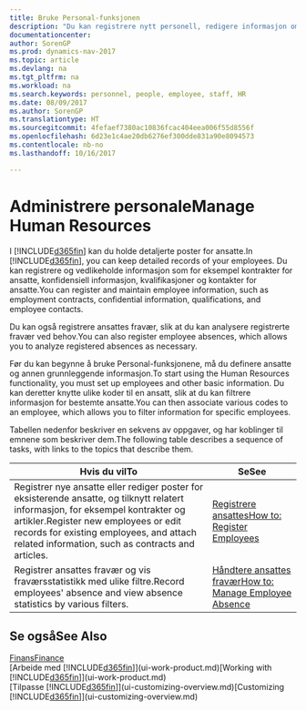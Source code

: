 ```yaml
---
title: Bruke Personal-funksjonen
description: "Du kan registrere nytt personell, redigere informasjon om eksisterende ansatte og registrere og analysere fravær."
documentationcenter: 
author: SorenGP
ms.prod: dynamics-nav-2017
ms.topic: article
ms.devlang: na
ms.tgt_pltfrm: na
ms.workload: na
ms.search.keywords: personnel, people, employee, staff, HR
ms.date: 08/09/2017
ms.author: SorenGP
ms.translationtype: HT
ms.sourcegitcommit: 4fefaef7380ac10836fcac404eea006f55d8556f
ms.openlocfilehash: 6d23e1c4ae20db6276ef300dde831a90e8094573
ms.contentlocale: nb-no
ms.lasthandoff: 10/16/2017

---
```

# <a name="manage-human-resources"></a><span data-ttu-id="65ad6-103">Administrere personale</span><span class="sxs-lookup"><span data-stu-id="65ad6-103">Manage Human Resources</span></span>
<span data-ttu-id="65ad6-104">I [!INCLUDE[d365fin](includes/d365fin_md.md)] kan du holde detaljerte poster for ansatte.</span><span class="sxs-lookup"><span data-stu-id="65ad6-104">In [!INCLUDE[d365fin](includes/d365fin_md.md)], you can keep detailed records of your employees.</span></span> <span data-ttu-id="65ad6-105">Du kan registrere og vedlikeholde informasjon som for eksempel kontrakter for ansatte, konfidensiell informasjon, kvalifikasjoner og kontakter for ansatte.</span><span class="sxs-lookup"><span data-stu-id="65ad6-105">You can register and maintain employee information, such as employment contracts, confidential information, qualifications, and employee contacts.</span></span>

<span data-ttu-id="65ad6-106">Du kan også registrere ansattes fravær, slik at du kan analysere registrerte fravær ved behov.</span><span class="sxs-lookup"><span data-stu-id="65ad6-106">You can also register employee absences, which allows you to analyze registered absences as necessary.</span></span>

<span data-ttu-id="65ad6-107">Før du kan begynne å bruke Personal-funksjonene, må du definere ansatte og annen grunnleggende informasjon.</span><span class="sxs-lookup"><span data-stu-id="65ad6-107">To start using the Human Resources functionality, you must set up employees and other basic information.</span></span> <span data-ttu-id="65ad6-108">Du kan deretter knytte ulike koder til en ansatt, slik at du kan filtrere informasjon for bestemte ansatte.</span><span class="sxs-lookup"><span data-stu-id="65ad6-108">You can then associate various codes to an employee, which allows you to filter information for specific employees.</span></span>

<span data-ttu-id="65ad6-109">Tabellen nedenfor beskriver en sekvens av oppgaver, og har koblinger til emnene som beskriver dem.</span><span class="sxs-lookup"><span data-stu-id="65ad6-109">The following table describes a sequence of tasks, with links to the topics that describe them.</span></span>

| <span data-ttu-id="65ad6-110">Hvis du vil</span><span class="sxs-lookup"><span data-stu-id="65ad6-110">To</span></span> | <span data-ttu-id="65ad6-111">Se</span><span class="sxs-lookup"><span data-stu-id="65ad6-111">See</span></span> |
| --- | --- |
| <span data-ttu-id="65ad6-112">Registrer nye ansatte eller rediger poster for eksisterende ansatte, og tilknytt relatert informasjon, for eksempel kontrakter og artikler.</span><span class="sxs-lookup"><span data-stu-id="65ad6-112">Register new employees or edit records for existing employees, and attach related information, such as contracts and articles.</span></span> |[<span data-ttu-id="65ad6-113">Registrere ansattes</span><span class="sxs-lookup"><span data-stu-id="65ad6-113">How to: Register Employees</span></span>](hr-how-register-employees.md) |
| <span data-ttu-id="65ad6-114">Registrer ansattes fravær og vis fraværsstatistikk med ulike filtre.</span><span class="sxs-lookup"><span data-stu-id="65ad6-114">Record employees' absence and view absence statistics by various filters.</span></span> |[<span data-ttu-id="65ad6-115">Håndtere ansattes fravær</span><span class="sxs-lookup"><span data-stu-id="65ad6-115">How to: Manage Employee Absence</span></span>](hr-how-manage-absence.md) |

## <a name="see-also"></a><span data-ttu-id="65ad6-116">Se også</span><span class="sxs-lookup"><span data-stu-id="65ad6-116">See Also</span></span>
[<span data-ttu-id="65ad6-117">Finans</span><span class="sxs-lookup"><span data-stu-id="65ad6-117">Finance</span></span>](finance.md)  
<span data-ttu-id="65ad6-118">[Arbeide med [!INCLUDE[d365fin](includes/d365fin_md.md)]](ui-work-product.md)</span><span class="sxs-lookup"><span data-stu-id="65ad6-118">[Working with [!INCLUDE[d365fin](includes/d365fin_md.md)]](ui-work-product.md)</span></span>  
<span data-ttu-id="65ad6-119">[Tilpasse [!INCLUDE[d365fin](includes/d365fin_md.md)]](ui-customizing-overview.md)</span><span class="sxs-lookup"><span data-stu-id="65ad6-119">[Customizing [!INCLUDE[d365fin](includes/d365fin_md.md)]](ui-customizing-overview.md)</span></span>        

